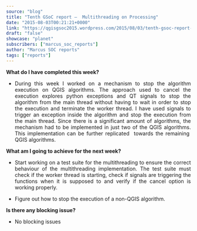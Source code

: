 ```yaml
---
source: "blog"
title: "Tenth GSoC report –  Multithreading on Processing"
date: "2015-08-03T00:21:21+0000"
link: "https://qgisgsoc2015.wordpress.com/2015/08/03/tenth-gsoc-report-multithreading-on-processing/"
draft: "false"
showcase: "planet"
subscribers: ["marcus_soc_reports"]
author: "Marcus SOC reports"
tags: ["reports"]
---
```


<p><strong>What do I have completed this week?</strong></p>
<ul>
<li>
<p align="justify">During this week I worked on a mechanism to stop the algorithm execution on QGIS algorithms. The approach used to cancel the execution explores python exceptions and QT signals to stop the algorithm from the main thread without having to wait in order to stop the execution and terminate the worker thread. I have used signals to trigger an exception inside the algorithm and stop the execution from the main thread. Since there is a significant amount of algorithms, the mechanism had to be implemented in just two of the QGIS algorithms. This implementation can be further replicated  towards the remaining  QGIS algorithms.</p>
</li>
</ul>
<p><strong>What am I going to achieve for the next week?</strong></p>
<ul>
<li>
<p align="justify">Start working on a test suite for the multithreading to ensure the correct behaviour of the multithreading implementation. The test suite must check if the worker thread is starting, check if signals are triggering the functions when it is supposed to and verify if the cancel option is working properly.</p>
</li>
<li>Figure out how to stop the execution of a non-QGIS algorithm.</li>
</ul>
<p><strong>Is there any blocking issue?</strong></p>
<ul>
<li>No blocking issues</li>
</ul>
